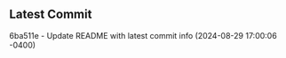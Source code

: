 
## Latest Commit
6ba511e - Update README with latest commit info (2024-08-29 17:00:06 -0400) <Yunxi-Zhou>
